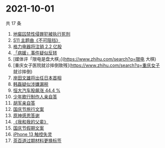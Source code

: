 # 2021-10-01

共 17 条

<!-- BEGIN ZHIHUSEARCH -->
<!-- 最后更新时间 Fri Oct 01 2021 04:11:26 GMT+0800 (China Standard Time) -->
1. [地窖囚禁性侵罪犯被执行死刑](https://www.zhihu.com/search?q=地窖囚禁)
1. [S11 主题曲《不可阻挡》](https://www.zhihu.com/search?q=s11主题曲)
1. [格力电器将注销 2.2 亿股](https://www.zhihu.com/search?q=格力股份)
1. [「病媛」事件疑似反转](https://www.zhihu.com/search?q=病媛)
1. [媒体评「限电是盘大棋」](https://www.zhihu.com/search?q=限电 大棋)
1. [重庆女子医院就诊摔倒致残](https://www.zhihu.com/search?q=重庆女子 就诊摔倒)
1. [岸田文雄将出任日本首相](https://www.zhihu.com/search?q=岸田文雄)
1. [韩磊疑似涉嫌漏税](https://www.zhihu.com/search?q=韩磊)
1. [恒大汽车股飙涨 44.4 %](https://www.zhihu.com/search?q=恒大)
1. [少年歌行制作人亲自答](https://www.zhihu.com/search?q=少年歌行)
1. [胡军亲自答](https://www.zhihu.com/search?q=长津湖)
1. [国庆节旅行文案](https://www.zhihu.com/search?q=国庆节旅行文案)
1. [原神感恩答谢](https://www.zhihu.com/search?q=原神)
1. [《我和我的父辈》](https://www.zhihu.com/search?q=我和我的父辈)
1. [国庆节假期文案](https://www.zhihu.com/search?q=国庆节假期文案)
1. [iPhone 13 触控失灵](https://www.zhihu.com/search?q=iPhone13)
1. [茶百道过期材料更换标签](https://www.zhihu.com/search?q=茶百道)
<!-- END ZHIHUSEARCH -->
